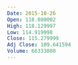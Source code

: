 ```yaml
---
Date: 2015-10-26
Open: 118.080002
High: 118.129997
Low: 114.919998
Close: 115.279999
Adj Close: 109.641594
Volume: 66333800
---
```

